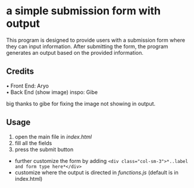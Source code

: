 # a simple submission form with output

This program is designed to provide users with a submission form where they can input information. After submitting the form, the program generates an output based on the provided information.

## Credits

• Front End: Aryo  
• Back End (show image) inspo: Gibe

big thanks to gibe for fixing the image not showing in output.

## Usage

1. open the main file in *index.html*
2. fill all the fields
3. press the submit button

- further customize the form by adding `<div class="col-sm-3">*..label and form type here*</div>`
- customize where the output is directed in *functions.js* (default is in index.html)
